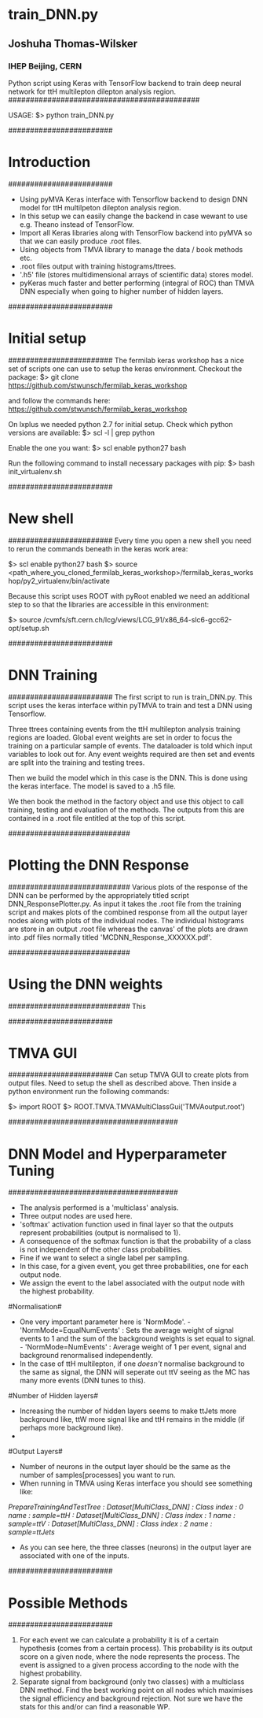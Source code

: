 
#              train_DNN.py
##         Joshuha Thomas-Wilsker
###           IHEP Beijing, CERN

Python script using Keras with TensorFlow
backend to train deep neural network for
ttH multilepton dilepton analysis region.
############################################

USAGE:
$> python train_DNN.py

########################
# Introduction
########################
- Using pyMVA Keras interface with Tensorflow backend to design DNN model for ttH multilpeton dilepton analysis region.
- In this setup we can easily change the backend in case wewant to use e.g. Theano instead of TensorFlow.
- Import all Keras libraries along with TensorFlow backend into pyMVA so that we can easily produce .root files.
- Using objects from TMVA library to manage the data / book methods etc.
- .root files output with training histograms/ttrees.
- '.h5' file (stores multidimensional arrays of scientific data) stores model.
- pyKeras much faster and better performing (integral of ROC) than TMVA DNN especially when going to higher number of hidden layers.

########################
# Initial setup
########################
The fermilab keras workshop has a nice set of scripts one can use to setup the keras environment. Checkout the package:
$> git clone https://github.com/stwunsch/fermilab_keras_workshop

and follow the commands here:
https://github.com/stwunsch/fermilab_keras_workshop

On lxplus we needed python 2.7 for initial setup. Check which python versions are available:
$> scl -l | grep python

Enable the one you want:
$> scl enable python27 bash

Run the following command to install necessary packages with pip:
$> bash init_virtualenv.sh

########################
# New shell
########################
Every time you open a new shell you need to rerun the commands beneath in the keras work area:

$> scl enable python27 bash
$> source <path_where_you_cloned_fermilab_keras_workshop>/fermilab_keras_workshop/py2_virtualenv/bin/activate

Because this script uses ROOT with pyRoot enabled we need an additional step to so that the libraries are accessible in this environment:

$> source /cvmfs/sft.cern.ch/lcg/views/LCG_91/x86_64-slc6-gcc62-opt/setup.sh

########################
# DNN Training
########################
The first script to run is train_DNN.py. This script uses the keras interface within pyTMVA to train and test a DNN using Tensorflow.

Three ttrees containing events from the ttH multilepton analysis training regions are loaded. Global event weights are set in order to focus the training on a particular sample of events. The dataloader is told which input variables to look out for. Any event weights required are then set and events are split into the training and testing trees.

Then we build the model which in this case is the DNN. This is done using the keras interface. The model is saved to a .h5 file.

We then book the method in the factory object and use this object to call training, testing and evaluation of the methods. The outputs from this are contained in a .root file entitled at the top of this script.

############################
# Plotting the DNN Response
############################
Various plots of the response of the DNN can be performed by the appropriately titled script DNN_ResponsePlotter.py. As input it takes the .root file from the training script and makes plots of the combined response from all the output layer nodes along with plots of the individual nodes. The individual histograms are store in an output .root file whereas the canvas' of the plots are drawn into .pdf files normally titled 'MCDNN_Response_XXXXXX.pdf'.

############################
# Using the DNN weights
############################
This

########################
# TMVA GUI
########################
Can setup TMVA GUI to create plots from output files.
Need to setup the shell as described above. Then inside
a python environment run the following commands:

$> import ROOT
$> ROOT.TMVA.TMVAMultiClassGui('TMVAoutput.root')


#######################################
# DNN Model and Hyperparameter Tuning
#######################################
- The analysis performed is a 'multiclass' analysis.
- Three output nodes are used here.
- 'softmax' activation function used in final layer so that the outputs represent probabilities (output is normalised to 1).
- A consequence of the softmax function is that the probability of a class is not independent of the other class probabilities.
- Fine if we want to select a single label per sampling.
- In this case, for a given event, you get three probabilities, one for each output node.
- We assign the event to the label associated with the output node with the highest probability.


#Normalisation#
- One very important parameter here is 'NormMode'.
        - 'NormMode=EqualNumEvents' : Sets the average weight of signal events to 1 and the sum of the background weights is set equal to signal.
        - 'NormMode=NumEvents' : Average weight of 1 per event, signal and background renormalised independently.
- In the case of ttH multilepton, if one *doesn't* normalise background to the same as signal, the DNN will seperate out ttV seeing as the MC has many more events (DNN tunes to this).

#Number of Hidden layers#
- Increasing the number of hidden layers seems to make ttJets more background like, ttW more signal like and ttH remains in the middle (if perhaps more background like).
-

#Output Layers#
- Number of neurons in the output layer should be the same as the number of samples[processes] you want to run.
- When running in TMVA using Keras interface you should see something like:

*PrepareTrainingAndTestTree
                       : Dataset[MultiClass_DNN] : Class index : 0  name : sample=ttH
                       : Dataset[MultiClass_DNN] : Class index : 1  name : sample=ttV
                       : Dataset[MultiClass_DNN] : Class index : 2  name : sample=ttJets*

- As you can see here, the three classes (neurons) in the output layer are associated with one of the inputs.



########################
# Possible Methods
########################
1. For each event we can calculate a probability it is of a certain hypothesis (comes from a certain process). This probability is its output score on a given node, where the node represents the process. The event is assigned to a given process according to the node with the highest probability.
2. Separate signal from background (only two classes) with a multiclass DNN method. Find the best working point on all nodes which maximises the signal efficiency and background rejection. Not sure we have the stats for this and/or can find a reasonable WP.
